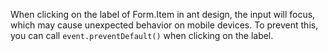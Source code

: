 When clicking on the label of Form.Item in ant design, the input will focus, which may cause unexpected behavior on mobile devices. To prevent this, you can call `event.preventDefault()` when clicking on the label.
